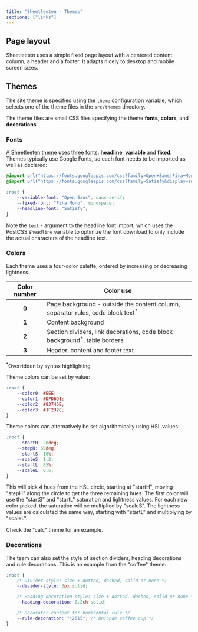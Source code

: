 ```yaml
---
title: "Sheetleeten - Themes"
sections: ["links"]
---
```


## Page layout
Sheetleeten uses a simple fixed page layout with a centered content column, a header and a footer. It adapts nicely to desktop and mobile screen sizes.

## Themes
The site theme is specified using the `theme` configuration variable, which selects one of the theme files in the `src/themes` directory.

The theme files are small CSS files specifying the theme **fonts**, **colors**, and **decorations**.

### Fonts
A Sheetleeten theme uses three fonts: **headline**, **variable** and **fixed**.
Themes typically use Google Fonts, so each font needs to be imported as well as declared:

```css
@import url("https://fonts.googleapis.com/css?family=Open+Sans|Fira+Mono&display=swap&subset=Latin");
@import url("https://fonts.googleapis.com/css?family=Satisfy&display=swap&subset=Latin&text=$headline");

:root {
    --variable-font: "Open Sans", sans-serif;
    --fixed-font: "Fira Mono", monospace;
    --headline-font: "Satisfy";
}
```
Note the `text` - argument to the headline font import, which uses the PostCSS `$headline` variable to optimize the font download to only include the actual characters of the headline text.

### Colors
Each theme uses a four-color palette, ordered by increasing or decreasing lightness.

| Color number | Color use |
| :---: | --- |
| **0** | Page background - outside the content column, separator rules, code block text<sup>*</sup> |
| **1** | Content background |
| **2** | Section dividers, link decorations, code block background<sup>*</sup>, table borders |
| **3** | Header, content and footer text |

<sup>*</sup>Overridden by syntax highlighting

Theme colors can be set by value:
```css
:root {
    --color0: #EEE;
    --color1: #DFD6D1;
    --color2: #83746E;
    --color3: #1F232C;
}
```

Theme colors can alternatively be set algorithmically using HSL values:
```css
:root {
    --startH: 20deg;
    --stepH: 60deg;
    --startS: 10%;
    --scaleS: 1.2;
    --startL: 85%;
    --scaleL: 0.6;
}
```
This will pick 4 hues from the HSL circle, starting at "startH", moving "stepH" along the circle to get the three remaining hues. The first color will use the "startS" and "startL" saturation and lightness values. For each new color picked, the saturation will be multiplied by "scaleS". The lightness values are calculated the same way, starting with "startL" and multiplying by "scaleL".

Check the "calc" theme for an example.

### Decorations

The team can also set the style of section dividers, heading decorations and rule decorations. This is an example from the "coffee" theme:

```css
:root {
    /* Divider style: size + dotted, dashed, solid or none */
    --divider-style: 3px solid;

    /* Heading decoration style: size + dotted, dashed, solid or none */
    --heading-decoration: 0.2ch solid;

    /* Decorator content for horizontal rule */
    --rule-decoration: "\2615"; /* Unicode coffee cup */
}
```